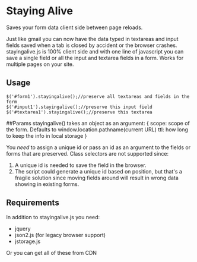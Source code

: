 Staying Alive
============

Saves your form data client side between page reloads.

Just like gmail you can now have the data typed in textareas and input fields
saved when a tab is closed by accident or the browser crashes. stayingalive.js is
100% client side and with one line of javascript you can save a single field or
all the input and textarea fields in a form.
Works for multiple pages on your site.

## Usage

    $('#form1').stayingalive();//preserve all textareas and fields in the form
    $('#input1').stayingalive();//preserve this input field
    $('#textarea1').stayingalive();//preserve this textarea

##Params
stayingalive() takes an object as an argument:
{
	scope: scope of the form. Defaults to  window.location.pathname(current URL)
	ttl: how long to keep the info in local storage
}



You *need* to assign a unique id or pass an id as an argument to the fields or forms that are preserved. Class selectors are not supported since:

1. A unique id is needed to save the field in the browser. 
2. The script could generate a unique id based on position, but that's a fragile solution since moving fields around will result in wrong data showing in existing forms.


## Requirements

In addition to stayingalive.js you need:

* jquery
* json2.js (for legacy browser support)
* jstorage.js

Or you can get all of these from CDN
<script src="http://cdnjs.cloudflare.com/ajax/libs/json2/20110223/json2.js"></script>
<script src="http://ajax.googleapis.com/ajax/libs/jquery/1.9.0/jquery.min.js"></script>
<script src="//cdnjs.cloudflare.com/ajax/libs/jStorage/0.3.0/jstorage.min.js"></script>
